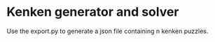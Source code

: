 # Kenken generator and solver

Use the export.py to generate a json file containing n kenken puzzles. 